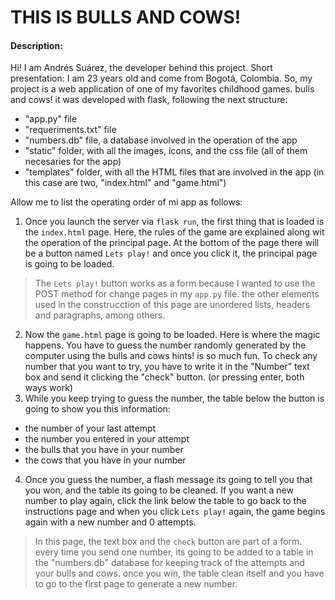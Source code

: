 # THIS IS BULLS AND COWS!

#### Description:
Hi! I am Andrés Suárez, the developer behind this project. Short presentation: I am 23 years old and come from Bogotá, Colombia.
So, my project is a web application of one of my favorites childhood games. bulls and cows! it was developed with flask, following the next structure:
- "app.py" file
- "requeriments.txt" file
- "numbers.db" file, a database involved in the operation of the app
- "static" folder, with all the images, icons, and the css file (all of them necesaries for the app)
- "templates" folder, with all the HTML files that are involved in the app (in this case are two, "index.html" and "game.html")

Allow me to list the operating order of mi app as follows:
1. Once you launch the server via `flask run`, the first thing that is loaded is the `index.html` page. Here, the rules of the game are explained along wit the operation of the principal page. At the bottom of the page there will be a button named `Lets play!` and once you click it, the principal page is going to be loaded.
> The `Lets play!` button works as a form because I wanted to use the POST method for change pages in my `app.py` file. the other elements used in the construcction of this page are unordered lists, headers and paragraphs, among others.
2. Now the `game.html` page is going to be loaded. Here is where the magic happens. You have to guess the number randomly generated by the computer using the bulls and cows hints! is so much fun. To check any number that you want to try, you have to write it in the "Number" text box and send it clicking the "check" button. (or pressing enter, both ways work)
3. While you keep trying to guess the number, the table below the button is going to show you this information:
- the number of your last attempt
- the number you entered in your attempt
- the bulls that you have in your number
- the cows that you have in your number
4. Once you guess the number, a flash message its going to tell you that you won, and the table its going to be cleaned. If you want a new number to play again, click the link below the table to go back to the instructions page and when you click `Lets play!` again, the game begins again with a new number and 0 attempts.
> In this page, the text box and the `check` button are part of a form. every time you send one number, its going to be added to a table in the "numbers.db" database for keeping track of the attempts and your bulls and cows. once you win, the table clean itself and you have to go to the first page to generate a new number.
